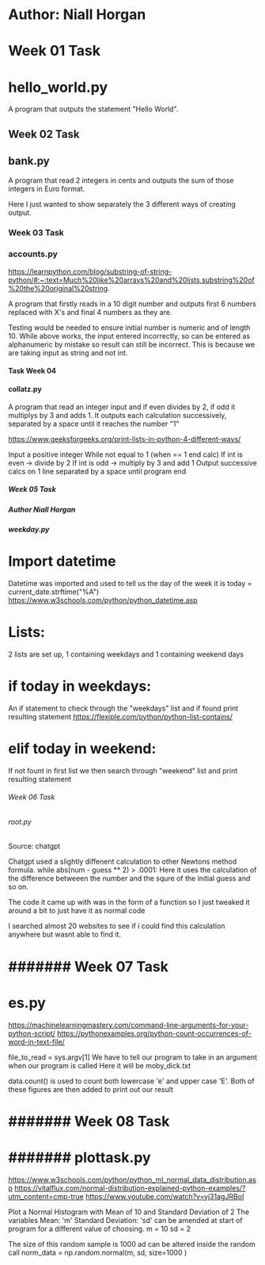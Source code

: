 # Author: Niall Horgan

#

# Week 01 Task
# hello_world.py

A program that outputs the statement "Hello World".



## Week 02 Task
## bank.py

A program that read 2 integers in cents and outputs the sum of those integers in Euro format.

Here I just wanted to show separately the 3 different ways of creating output. 


### Week 03 Task 
### accounts.py

https://learnpython.com/blog/substring-of-string-python/#:~:text=Much%20like%20arrays%20and%20lists,substring%20of%20the%20original%20string.

A program that firstly reads in a 10 digit number and outputs first 6 numbers 
replaced with X's and final 4 numbers as they are.

Testing would be needed to ensure initial number is numeric and of length 10.
While above works, the input entered incorrectly, so can be entered as alphanumeric by mistake so result can still be incorrect.
This is because we are taking input as string and not int.




#### Task Week 04
#### collatz.py

A program that read an integer input and if even divides by 2, if odd it multiplys by 3 and adds 1.
It outputs each calculation successively, separated by a space until it reaches the number "1"

https://www.geeksforgeeks.org/print-lists-in-python-4-different-ways/

Input a positive integer
While not equal to 1 (when == 1 end calc)
If int is even -> divide by 2
If int is odd  -> multiply by 3 and add 1
Output successive calcs on 1 line separated by a space until program end



##### Week 05 Task
##### Author Niall Horgan
##### weekday.py

# Import datetime
Datetime was imported and used to tell us the day of the week it is
today = current_date.strftime("%A")
https://www.w3schools.com/python/python_datetime.asp

# Lists: 
2 lists are set up, 1 containing weekdays and 1 containing weekend days

# if today in weekdays:
An if statement to check through the "weekdays" list and if found print resulting statement
https://flexiple.com/python/python-list-contains/

# elif today in weekend:
If not fount in first list we then search through "weekend" list and print resulting statement



###### Week 06 Task
###### root.py

Source: chatgpt

Chatgpt used a slightly diffenent calculation to other Newtons method formula.
while abs(num - guess ** 2) > .0001:
Here it uses the calculation of the difference betweeen the number and the squre  of the initial guess and so on.

The code it came up with was in the form of a function so I just tweaked it around a bit to just have it as normal code

I searched almost 20 websites to see if i could find this calculation anywhere but wasnt able to find it.


# ####### Week 07 Task
# es.py

https://machinelearningmastery.com/command-line-arguments-for-your-python-script/
https://pythonexamples.org/python-count-occurrences-of-word-in-text-file/

file_to_read = sys.argv[1]
We have to tell our program to take in an argument when our program is called
Here it will be moby_dick.txt

data.count() is used to count both lowercase 'e' and upper case 'E'.
Both of these figures are then added to print out our result



#
# ####### Week 08 Task
# ####### plottask.py

https://www.w3schools.com/python/python_ml_normal_data_distribution.asp
https://vitalflux.com/normal-distribution-explained-python-examples/?utm_content=cmp-true
https://www.youtube.com/watch?v=yj31agJRBoI

Plot a Normal Histogram with Mean of 10 and Standard Deviation of 2
The variables Mean: 'm' Standard Deviation: 'sd' can be amended at start of program for a different value of choosing.
m = 10
sd = 2

The size of this random sample is 1000 ad  can be altered inside the random call
norm_data = np.random.normal(m, sd, size=1000 )
